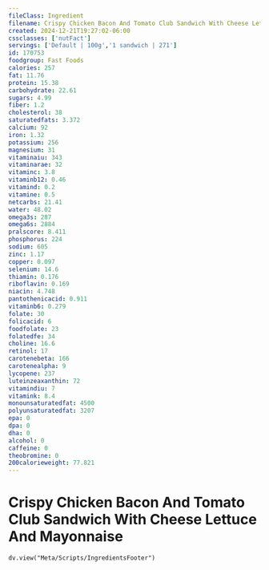 ```yaml
---
fileClass: Ingredient
filename: Crispy Chicken Bacon And Tomato Club Sandwich With Cheese Lettuce And Mayonnaise
created: 2024-12-21T19:27:02-06:00
cssclasses: ['nutFact']
servings: ['Default | 100g','1 sandwich | 271']
id: 170753
foodgroup: Fast Foods
calories: 257
fat: 11.76
protein: 15.38
carbohydrate: 22.61
sugars: 4.99
fiber: 1.2
cholesterol: 38
saturatedfats: 3.372
calcium: 92
iron: 1.32
potassium: 256
magnesium: 31
vitaminaiu: 343
vitaminarae: 32
vitaminc: 3.8
vitaminb12: 0.46
vitamind: 0.2
vitamine: 0.5
netcarbs: 21.41
water: 48.02
omega3s: 287
omega6s: 2884
pralscore: 8.411
phosphorus: 224
sodium: 605
zinc: 1.17
copper: 0.097
selenium: 14.6
thiamin: 0.176
riboflavin: 0.169
niacin: 4.748
pantothenicacid: 0.911
vitaminb6: 0.279
folate: 30
folicacid: 6
foodfolate: 23
folatedfe: 34
choline: 16.6
retinol: 17
carotenebeta: 166
carotenealpha: 9
lycopene: 237
luteinzeaxanthin: 72
vitamindiu: 7
vitamink: 8.4
monounsaturatedfat: 4500
polyunsaturatedfat: 3207
epa: 0
dpa: 0
dha: 0
alcohol: 0
caffeine: 0
theobromine: 0
200calorieweight: 77.821
---
```


# Crispy Chicken Bacon And Tomato Club Sandwich With Cheese Lettuce And Mayonnaise

```dataviewjs
dv.view("Meta/Scripts/IngredientsFooter")
```